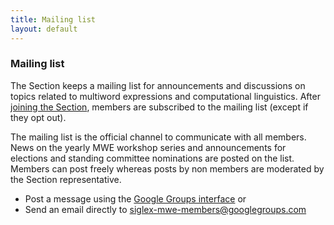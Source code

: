 ```yaml
---
title: Mailing list
layout: default
---
```


### Mailing list

The Section keeps a mailing list for announcements and discussions on topics related to multiword expressions and computational linguistics. After [joining the Section](organization/members), members are subscribed to the mailing list (except if they opt out).

The mailing list is the official channel to communicate with all members. News on the yearly MWE workshop series and announcements for elections and standing committee nominations are posted on the list. Members can post freely whereas posts by non members are moderated by the Section representative. 

  * Post a message using the [Google Groups interface](https://groups.google.com/g/siglex-mwe-members) or
  * Send an email directly to [siglex-mwe-members@googlegroups.com](mailto:siglex-mwe-members@googlegroups.com)

